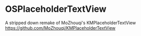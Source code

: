 # OSPlaceholderTextView

A stripped down remake of MoZhouqi's KMPlaceholderTextView https://github.com/MoZhouqi/KMPlaceholderTextView
